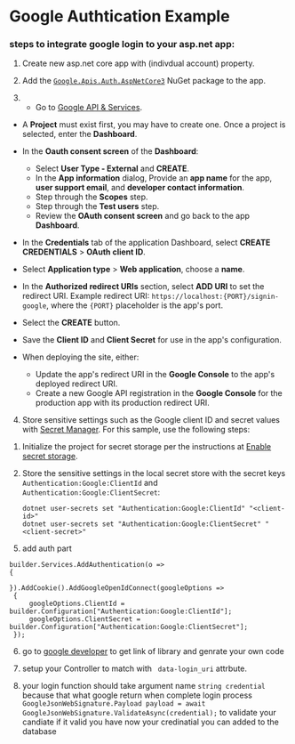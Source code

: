 # Google Authtication Example

### steps to integrate google login to your asp.net app:
1) Create new asp.net core app with (indivdual account) property.


2) Add the [`Google.Apis.Auth.AspNetCore3`](https://github.com/googleapis/google-api-dotnet-client) NuGet package to the app.


3) * Go to [Google API & Services](https://console.cloud.google.com/apis).
* A **Project** must exist first, you may have to create one. Once a project is selected, enter the **Dashboard**.

* In the **Oauth consent screen** of the **Dashboard**:
  * Select **User Type - External** and **CREATE**.
  * In the **App information** dialog, Provide an **app name** for the app, **user support email**, and **developer contact information**.
  * Step through the **Scopes** step.
  * Step through the **Test users** step.
  * Review the **OAuth consent screen** and go back to the app **Dashboard**.

* In the **Credentials** tab of the application Dashboard, select **CREATE CREDENTIALS** > **OAuth client ID**.
* Select **Application type** > **Web application**, choose a **name**.
* In the **Authorized redirect URIs** section, select **ADD URI** to set the redirect URI. Example redirect URI: `https://localhost:{PORT}/signin-google`, where the `{PORT}` placeholder is the app's port.
* Select the **CREATE** button.
* Save the **Client ID** and **Client Secret** for use in the app's configuration.
* When deploying the site, either:
  * Update the app's redirect URI in the **Google Console** to the app's deployed redirect URI.
  * Create a new Google API registration in the **Google Console** for the production app with its production redirect URI.

4) Store sensitive settings such as the Google client ID and secret values with [Secret Manager](xref:security/app-secrets). For this sample, use the following steps:

1. Initialize the project for secret storage per the instructions at [Enable secret storage](xref:security/app-secrets#enable-secret-storage).
1. Store the sensitive settings in the local secret store with the secret keys `Authentication:Google:ClientId` and `Authentication:Google:ClientSecret`:

    ```dotnetcli
    dotnet user-secrets set "Authentication:Google:ClientId" "<client-id>"
    dotnet user-secrets set "Authentication:Google:ClientSecret" "<client-secret>"
    ```
5) add auth part 

 ``` 
 builder.Services.AddAuthentication(o =>
{
      
}).AddCookie().AddGoogleOpenIdConnect(googleOptions =>
  {
      googleOptions.ClientId = builder.Configuration["Authentication:Google:ClientId"];
      googleOptions.ClientSecret = builder.Configuration["Authentication:Google:ClientSecret"];
  });
```
6) go to [google developer](https://developers.google.com/identity/gsi/web/guides/client-library) to get link of library and genrate your own code

7) setup your Controller to match with ``` data-login_uri``` attrbute.

8) your login function should take argument name ```string credential``` because that what google return when complete login process
```GoogleJsonWebSignature.Payload payload = await GoogleJsonWebSignature.ValidateAsync(credential);``` to validate your candiate if it valid you have now your credinatial you can added to the database